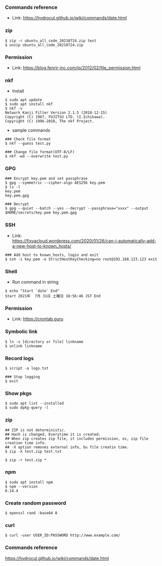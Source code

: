 ### Commands reference
- Link: https://hydrocul.github.io/wiki/commands/date.html

### zip

~~~
$ zip -r ubuntu_all_code_20210724.zip test
$ unzip ubuntu_all_code_20210724.zip
~~~

### Permission
- Link: https://blog.fenrir-inc.com/jp/2012/02/file_permission.html

### nkf
- Install

~~~
$ sudo apt update
$ sudo apt install nkf
$ nkf -v
Network Kanji Filter Version 2.1.5 (2018-12-15)
Copyright (C) 1987, FUJITSU LTD. (I.Ichikawa).
Copyright (C) 1996-2018, The nkf Project.
~~~

- sample commands

~~~
### Check file format
$ nkf --guess test.py

### Change file format(UTF-8/LF)
$ nkf -wd --overwrite test.py
~~~

### GPG

~~~
### Encrypt key.pem and set passphrase
$ gpg --symmetric --cipher-algo AES256 key.pem
$ ls -l 
key.pem
key.pem.gpg

### Decrypt
$ gpg --quiet --batch --yes --decrypt --passphrase="xxxx" --output $HOME/secrets/key.pem key.pem.gpg
~~~

### SSH
- Link:<br>
https://fixyacloud.wordpress.com/2020/01/26/can-i-automatically-add-a-new-host-to-known_hosts/

~~~
### Add host to known_hosts, login and exit 
$ ssh -i key.pem -o StrictHostKeyChecking=no root@192.168.123.123 exit
~~~

### Shell
- Run command in string

~~~
$ echo "Start `date` End"
Start 2021年  7月 31日 土曜日 18:56:46 JST End
~~~

### Permission
- Link: https://crontab.guru

### Symbolic link
~~~
$ ln -s [directory or file] linkname
$ unlink linkname
~~~

### Record logs
~~~
$ script -a logs.txt

### Stop logging
$ exit
~~~

### Show pkgs
~~~
$ sudo apt list --installed
$ sudo dpkg-query -l
~~~

### zip
~~~
## ZIP is not deterministic.
## Hash is changed, Everytime it is created.
## When zip creates zip file, it includes permission, os, zip file creation time info.
## -X option removes external info, bu file creatin time.
$ zip -X test.zip test.txt

$ zip -r test.zip *
~~~

### npm
~~~
$ sudo apt install npm
$ npm --version
6.14.4
~~~

### Create random password
~~~
$ openssl rand -base64 8
~~~

### curl
~~~
$ curl -user USER_ID:PASSWORD http://www.example.com/
~~~

### Commands reference
https://hydrocul.github.io/wiki/commands/date.html


